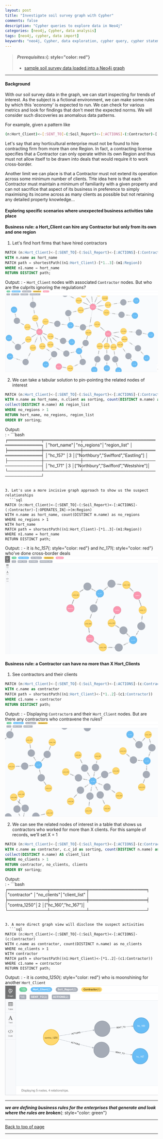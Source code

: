 ```yaml
---
layout: post
title: "Investigate soil survey graph with Cypher"
comments: false
description: "Cypher queries to explore data in Neo4j"
categories: [neo4j, Cypher, data analysis]
tags: [neo4j, cypher, data import]
keywords: "neo4j, Cypher, data exploration, cypher query, cypher statements, data analysis"
---
```


> #### *Prerequisites:*{: style="color: red"}
> - [sample soil survey data loaded into a Neo4j graph](/2018/Import-CSV-data-into-Docker-Neo4j-container/)

---

#### Background

With our soil survey data in the graph, we can start inspecting for trends of interest. As the subject is a fictional environment, we can make some rules by which this 'economy' is expected to run. We can check for various metrics and look for findings that don't meet the expected norms. We will consider such discoveries as anomalous data patterns.

For example, given a pattern like
```bash
(n:Hort_Client)<-[:SENT_TO]-(:Soil_Report)<-[:ACTIONS]-(:Contractor)-[:OPERATES_IN]->(m:Region)
```
Let's say that any horticultural enterprise must not be found to hire contracting firm from more than one Region. In fact, a contracting license specifies that a Contractor can only operate within its own Region and thus must not allow itself to be drawn into deals that would require it to work cross-border.

Another limit we can place is that a Contractor must not extend its operation across some minimum number of clients. THe idea here is that each Contractor must maintain a minimum of familiarity with a given property and can not sacrifice that aspect of its business in preference to simply maximising its income across as many clients as possible but not retaining any detailed property knowledge...

#### Exploring specific scenarios where unexpected business activities take place

#### Business rule: a Hort_Client can hire any Contractor but only from its own and one region

1. Let's find hort firms that have hired contractors
  ```sql
MATCH (n:Hort_Client)<-[:SENT_TO]-(:Soil_Report)<-[:ACTIONS]-(:Contractor)-[:OPERATES_IN]->(m:Region)
WITH n.name as hort_name
MATCH path = shortestPath((n1:Hort_Client)-[*1..3]-(m1:Region))
WHERE n1.name = hort_name
RETURN DISTINCT path;
  ```
  Output:
  : - `Hort_Client` nodes with associated `Contractor` nodes. But who are the culprits ignoring the regulations?
  ![Hort_Client with many regions](/assets/images/soil_survey_hort_firm_and_contractors.png)
  
2. We can take a tabular solution to pin-pointing the related nodes of interest 
  ```sql
MATCH (n:Hort_Client)<-[:SENT_TO]-(:Soil_Report)<-[:ACTIONS]-(:Contractor)-[:OPERATES_IN]->(m:Region)
WITH n.name as hort_name, n.client as sorting, count(DISTINCT m.name) as no_regions, 
collect(DISTINCT m.name) AS region_list
WHERE no_regions > 1
RETURN hort_name, no_regions, region_list 
ORDER BY sorting;
  ```
  Output:  
  : - ```bash
╒═══════════╤════════════╤════════════════════════════════════╕
│"hort_name"│"no_regions"│"region_list"                       │
╞═══════════╪════════════╪════════════════════════════════════╡
│"hc_157"   │3           │["Northbury","Swifford","Eastling"] │
├───────────┼────────────┼────────────────────────────────────┤
│"hc_171"   │3           │["Northbury","Swifford","Westshire"]│
└───────────┴────────────┴────────────────────────────────────┘
```

3. Let's use a more incisive graph approach to show us the suspect relationships
  ```sql
MATCH (n:Hort_Client)<-[:SENT_TO]-(:Soil_Report)<-[:ACTIONS]-(:Contractor)-[:OPERATES_IN]->(m:Region)
WITH n.name as hort_name, count(DISTINCT m.name) as no_regions
WHERE no_regions > 1
WITH hort_name
MATCH path = shortestPath((n1:Hort_Client)-[*1..3]-(m1:Region))
WHERE n1.name = hort_name
RETURN DISTINCT path; 
  ```
  Output:
  : - it is *hc_157*{: style="color: red"} and *hc_171*{: style="color: red"} who've done cross-border deals
  ![Hort_Client with many regions](/assets/images/soil_survey_hort_firm_sourcing_contracts_from_many_regions.png)
  
#### Business rule: a Contractor can have no more than X Hort_Clients

1. See contractors and their clients
  ```sql
MATCH (n:Hort_Client)<-[:SENT_TO]-(:Soil_Report)<-[:ACTIONS]-(c:Contractor)
WITH c.name as contractor
MATCH path = shortestPath((n1:Hort_Client)<-[*1..2]-(c1:Contractor))
WHERE c1.name = contractor
RETURN DISTINCT path;
  ```
  Output:
  : - Displaying `Contractor`s and their `Hort_Client` nodes. But are there any contractors who contravene the rules?
  ![Contractors and their Hort_Clients](/assets/images/soil_survey_contractors_and_hort_firms.png)
  

2. We can see the related nodes of interest in a table that shows us contractors  who worked for more than X clients. For this sample of records, we'll set X = 1
```sql
MATCH (n:Hort_Client)<-[:SENT_TO]-(:Soil_Report)<-[:ACTIONS]-(c:Contractor)
WITH c.name as contractor, c.c_id as sorting, count(DISTINCT n.name) as no_clients, 
collect(DISTINCT n.name) AS client_list
WHERE no_clients > 1
RETURN contractor, no_clients, clients 
ORDER BY sorting;
```
Output:  
  : - ```bash
╒═════════════╤════════════╤═══════════════════╕
│"contractor" │"no_clients"│"client_list"      │
╞═════════════╪════════════╪═══════════════════╡
│"contra_1250"│2           │["hc_160","hc_167"]│
└─────────────┴────────────┴───────────────────┘
```

3. A more direct graph view will disclose the suspect activities
  ```sql
MATCH (n:Hort_Client)<-[:SENT_TO]-(:Soil_Report)<-[:ACTIONS]-(c:Contractor)
WITH c.name as contractor, count(DISTINCT n.name) as no_clients
WHERE no_clients > 1
WITH contractor
MATCH path = shortestPath((n1:Hort_Client)<-[*1..2]-(c1:Contractor))
WHERE c1.name = contractor
RETURN DISTINCT path; 
  ```
  Output:
  : - it is *contra_1250*{: style="color: red"} who is moonshining for another `Hort_Client`
  ![Hort_Client with many regions](/assets/images/soil_survey_contra_and_two_clients.png)
  
 
 
---
***we are defining business rules for the enterprises that generate and look where the rules are broken***{: style="color: green"}

---
[Back to top of page](#)

---



